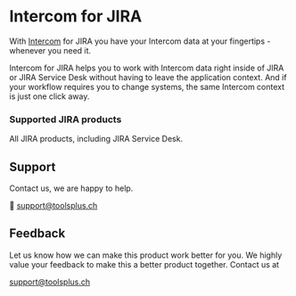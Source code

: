 # Intercom for JIRA

With [Intercom](https://www.intercom.com/) for JIRA you have your Intercom data at your fingertips - whenever you need it.

Intercom for JIRA helps you to work with Intercom data right inside of JIRA or JIRA Service Desk without having to leave the application context. And if your workflow requires you to change systems, the same Intercom context is just one click away.

### Supported JIRA products

All JIRA products, including JIRA Service Desk.

## Support

Contact us, we are happy to help.

:email: [support@toolsplus.ch](#)

## Feedback

Let us know how we can make this product work better for you. We highly value your feedback to make this a better product together. Contact us at

[support@toolsplus.ch](mailto:support@toolsplus.ch)

